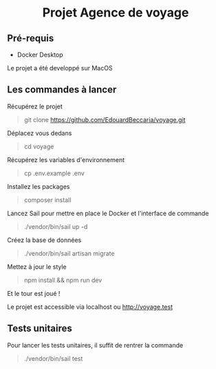 <h1 align="center">
Projet Agence de voyage
</h1>

## Pré-requis

* Docker Desktop

Le projet a été developpé sur MacOS

## Les commandes à lancer

Récupérez le projet

> git clone https://github.com/EdouardBeccaria/voyage.git

Déplacez vous dedans

> cd voyage  

Récupérez les variables d'environnement

> cp .env.example .env  

Installez les packages 

> composer install  

Lancez Sail pour mettre en place le Docker et l'interface de commande

> ./vendor/bin/sail up -d

Créez la base de données

>./vendor/bin/sail artisan migrate

Mettez à jour le style

> npm install && npm run dev  

Et le tour est joué !

Le projet est accessible via localhost ou http://voyage.test

## Tests unitaires

Pour lancer les tests unitaires, il suffit de rentrer la commande

> ./vendor/bin/sail test
